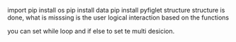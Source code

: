 import
pip install os
pip install data
pip install pyfiglet
structure
structure is done, what is misssing is the user logical interaction based on the functions

you can set while loop and if else to set te multi desicion.